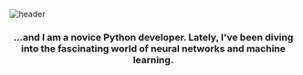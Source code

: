 ![header](https://capsule-render.vercel.app/api?type=waving&color=gradient&height=256&section=header&text=Hello%20World!&fontSize=75&animation=fadeIn&fontAlignY=38&desc=I'm%20to%20Sophia,%20welcome%20to%20Put%20my%20Githab%20profile!&descAlignY=51&descAlign=62)

<h3 align="center">...and I am a novice Python developer. Lately, I've been diving into the fascinating world of neural networks and machine learning.</h3>
